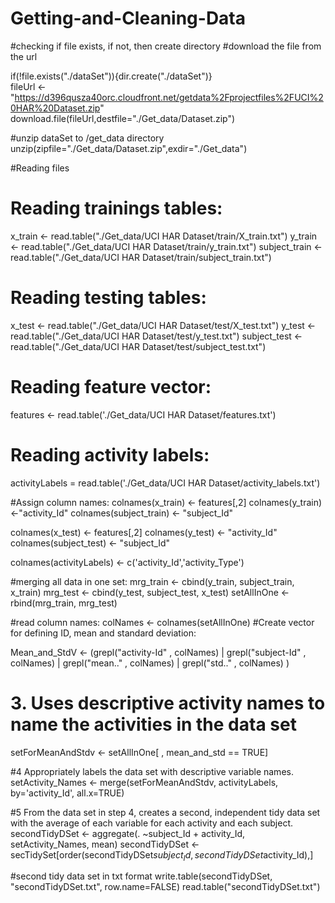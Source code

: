 # Getting-and-Cleaning-Data

#checking if file exists, if not, then create directory
#download the file from the url

if(!file.exists("./dataSet")){dir.create("./dataSet")}   
fileUrl <- "https://d396qusza40orc.cloudfront.net/getdata%2Fprojectfiles%2FUCI%20HAR%20Dataset.zip"
download.file(fileUrl,destfile="./Get_data/Dataset.zip")

#unzip dataSet to /get_data directory
unzip(zipfile="./Get_data/Dataset.zip",exdir="./Get_data")

#Reading files
# Reading trainings tables:
x_train <- read.table("./Get_data/UCI HAR Dataset/train/X_train.txt")
y_train <- read.table("./Get_data/UCI HAR Dataset/train/y_train.txt")
subject_train <- read.table("./Get_data/UCI HAR Dataset/train/subject_train.txt")

# Reading testing tables:
x_test <- read.table("./Get_data/UCI HAR Dataset/test/X_test.txt")
y_test <- read.table("./Get_data/UCI HAR Dataset/test/y_test.txt")
subject_test <- read.table("./Get_data/UCI HAR Dataset/test/subject_test.txt")



# Reading feature vector:
features <- read.table('./Get_data/UCI HAR Dataset/features.txt')

# Reading activity labels:
activityLabels = read.table('./Get_data/UCI HAR Dataset/activity_labels.txt')


#Assign column names:
colnames(x_train) <- features[,2] 
colnames(y_train) <-"activity_Id"
colnames(subject_train) <- "subject_Id"

colnames(x_test) <- features[,2] 
colnames(y_test) <- "activity_Id"
colnames(subject_test) <- "subject_Id"

colnames(activityLabels) <- c('activity_Id','activity_Type')

#merging all data in one set:
mrg_train <- cbind(y_train, subject_train, x_train)
mrg_test <- cbind(y_test, subject_test, x_test)
setAllInOne <- rbind(mrg_train, mrg_test)

#read column names:
colNames <- colnames(setAllInOne)
#Create vector for defining ID, mean and standard deviation:
  
  Mean_and_StdV <- (grepl("activity-Id" , colNames) | 
                     grepl("subject-Id" , colNames) | 
                     grepl("mean.." , colNames) | 
                     grepl("std.." , colNames) 
  )

  # 3. Uses descriptive activity names to name the activities in the data set
  setForMeanAndStdv <- setAllInOne[ , mean_and_std == TRUE]
  
  #4 Appropriately labels the data set with descriptive variable names.
  setActivity_Names <- merge(setForMeanAndStdv, activityLabels,
                                by='activity_Id',
                                all.x=TRUE)
  
  #5 From the data set in step 4, creates a second, independent tidy data set with the average of each variable for each activity and each subject.
  secondTidyDSet <- aggregate(. ~subject_Id + activity_Id, setActivity_Names, mean)
  secondTidyDSet <- secTidySet[order(secondTidyDSet$subject_Id, secondTidyDSet$activity_Id),]
  
  #second tidy data set in txt format
  write.table(secondTidyDSet, "secondTidyDSet.txt", row.name=FALSE)
  read.table("secondTidyDSet.txt")
